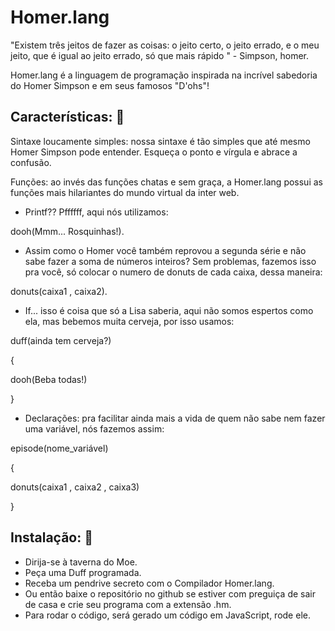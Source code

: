 # Homer.lang

"Existem três jeitos de fazer as coisas: o jeito certo, o jeito errado, e o meu jeito, que é igual ao jeito errado, só que mais rápido " - Simpson, homer.

Homer.lang é a linguagem de programação inspirada na incrível sabedoria do Homer Simpson e em seus famosos "D'ohs"!

## Características: 🍩

Sintaxe loucamente simples: nossa sintaxe é tão simples que até mesmo Homer Simpson pode entender. Esqueça o ponto e vírgula e abrace a confusão. 

Funções: ao invés das funções chatas e sem graça, a Homer.lang possui as funções mais hilariantes do mundo virtual da inter web.

- Printf?? Pffffff, aqui nós utilizamos:

dooh(Mmm... Rosquinhas!).

- Assim como o Homer você também reprovou a segunda série e não sabe fazer a soma de números inteiros? Sem problemas, fazemos isso pra você,  só colocar o numero de donuts de cada caixa, dessa maneira:

donuts(caixa1 , caixa2).

- If... isso é coisa que só a Lisa saberia, aqui não somos espertos como ela, mas bebemos muita cerveja, por isso usamos: 

duff(ainda tem cerveja?)

{

dooh(Beba todas!)

}

- Declarações: pra facilitar ainda mais a vida de quem não sabe nem fazer uma variável, nós fazemos assim:

episode(nome_variável)

{

donuts(caixa1 , caixa2 , caixa3)

}

## Instalação: 🍺

- Dirija-se à taverna do Moe.
- Peça uma Duff programada.
- Receba um pendrive secreto com o Compilador Homer.lang.
- Ou então baixe o repositório no github se estiver com preguiça de sair de casa e crie seu programa com a extensão .hm.
- Para rodar o código, será gerado um código em JavaScript, rode ele.
